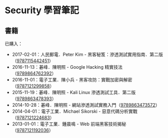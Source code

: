 # Security 學習筆記

## 書籍

已購入：

* 2017-02-01：人民郵電．Peter Kim - 黑客秘笈：滲透測試實用指南．第二版（[9787115442451](https://book.douban.com/subject/27075406/)）
* 2016-11-13：碁峰．陳明照 - Google Hacking 精實技法（[9789864762392](https://www.tenlong.com.tw/products/9789864762392)）
* 2016-11-01：電子工業．陳小兵 - 黑客攻防：實戰加密與解密（[9787121299858](https://book.douban.com/subject/26921711/)）
* 2015-11-19：碁峰．陳明照 - Kali Linux 滲透測試工具．第二版（[9789863478393](https://www.tenlong.com.tw/products/9789863478393)）
* 2014-10-28：碁峰．陳明照 - 網站滲透測試實務入門（[9789863473572](https://www.tenlong.com.tw/products/9789863473572)）
* 2014-04-01：電子工業．Michael Sikorski - 惡意代碼分析實戰（[9787121224683](https://book.douban.com/subject/25868289/)）
* 2013-01-01：電子工業．鍾晨鳴 - Web 前端黑客技術揭秘（[9787121192036](https://book.douban.com/subject/20451827/)）



